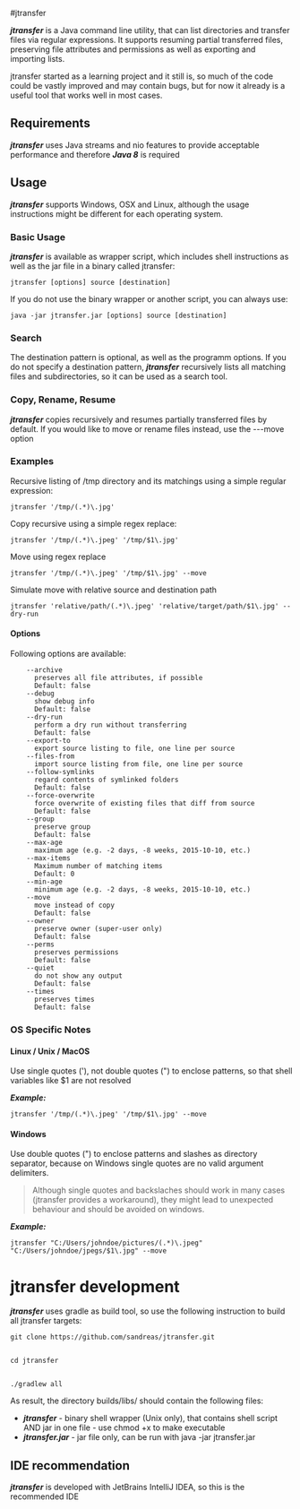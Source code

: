 #jtransfer

***jtransfer*** is a Java command line utility, that can list directories and transfer files via regular expressions.
It supports resuming partial transferred files, preserving file attributes and permissions as well as exporting and importing lists.

jtransfer started as a learning project and it still is, so much of the code could be vastly improved and may contain bugs, but for now it already is a useful tool that works well in most cases. 

## Requirements

***jtransfer*** uses Java streams and nio features to provide acceptable performance and
 therefore ***Java 8*** is required

## Usage

***jtransfer*** supports Windows, OSX and Linux, although the usage instructions might be different for each operating system.

### Basic Usage

***jtransfer*** is available as wrapper script, which includes shell instructions as well as the jar file in a binary called jtransfer:

```
jtransfer [options] source [destination]
```

If you do not use the binary wrapper or another script, you can always use:

```
java -jar jtransfer.jar [options] source [destination]
```

### Search

The destination pattern is optional, as well as the programm options. If you do not specify a destination pattern, ***jtransfer*** recursively lists all matching files and subdirectories, so it can be used as a search tool.


### Copy, Rename, Resume

***jtransfer*** copies recursively and resumes partially transferred files by default. If you would like to move or rename files instead, use the ---move option 


### Examples

Recursive listing of /tmp directory and its matchings using a simple regular expression:
 
```
jtransfer '/tmp/(.*)\.jpg'
```

Copy recursive using a simple regex replace:

```
jtransfer '/tmp/(.*)\.jpeg' '/tmp/$1\.jpg'
```

Move using regex replace

```
jtransfer '/tmp/(.*)\.jpeg' '/tmp/$1\.jpg' --move
```

Simulate move with relative source and destination path

```
jtransfer 'relative/path/(.*)\.jpeg' 'relative/target/path/$1\.jpg' --dry-run
```


#### Options
Following options are available:
```
    --archive
      preserves all file attributes, if possible
      Default: false
    --debug
      show debug info
      Default: false
    --dry-run
      perform a dry run without transferring
      Default: false
    --export-to
      export source listing to file, one line per source
    --files-from
      import source listing from file, one line per source
    --follow-symlinks
      regard contents of symlinked folders
      Default: false
    --force-overwrite
      force overwrite of existing files that diff from source
      Default: false
    --group
      preserve group
      Default: false
    --max-age
      maximum age (e.g. -2 days, -8 weeks, 2015-10-10, etc.)
    --max-items
      Maximum number of matching items
      Default: 0
    --min-age
      minimum age (e.g. -2 days, -8 weeks, 2015-10-10, etc.)
    --move
      move instead of copy
      Default: false
    --owner
      preserve owner (super-user only)
      Default: false
    --perms
      preserves permissions
      Default: false
    --quiet
      do not show any output
      Default: false
    --times
      preserves times
      Default: false
```
 



### OS Specific Notes


#### Linux / Unix / MacOS
Use single quotes ('), not double quotes (") to enclose patterns, so that shell variables like $1 are not resolved

***Example:***

```
jtransfer '/tmp/(.*)\.jpeg' '/tmp/$1\.jpg' --move
```


#### Windows
Use double quotes (") to enclose patterns and slashes as directory separator, because on Windows single quotes are no valid argument delimiters.
 
> Although single quotes and backslaches should work in many cases (jtransfer provides a workaround), they might lead to unexpected behaviour and should be avoided on windows. 

***Example:***

```
jtransfer "C:/Users/johndoe/pictures/(.*)\.jpeg" "C:/Users/johndoe/jpegs/$1\.jpg" --move
```


# jtransfer development

***jtransfer*** uses gradle as build tool, so use the following instruction to build all jtransfer targets:

```
git clone https://github.com/sandreas/jtransfer.git


cd jtransfer


./gradlew all
```

As result, the directory builds/libs/ should contain the following files:

- ***jtransfer*** - binary shell wrapper (Unix only), that contains shell script AND jar in one file - use chmod +x to make executable
- ***jtransfer.jar*** - jar file only, can be run with java -jar jtransfer.jar


## IDE recommendation

***jtransfer*** is developed with JetBrains IntelliJ IDEA, so this is the recommended IDE